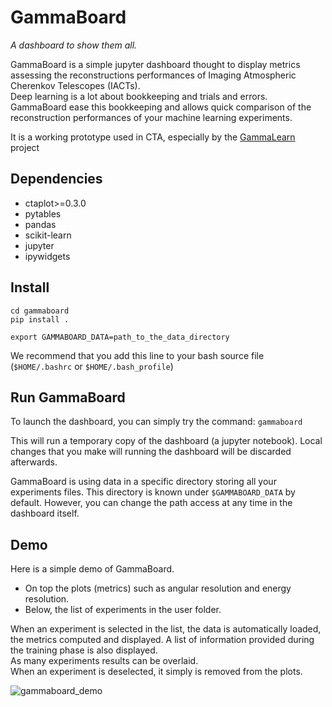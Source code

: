 # GammaBoard

_A dashboard to show them all._


GammaBoard is a simple jupyter dashboard thought to display metrics assessing the reconstructions performances of 
Imaging Atmospheric Cherenkov Telescopes (IACTs).   
Deep learning is a lot about bookkeeping and trials and errors. GammaBoard ease this bookkeeping and allows quick 
comparison of the reconstruction performances of your machine learning experiments.

It is a working prototype used in CTA, especially by the [GammaLearn](https://gitlab.lapp.in2p3.fr/GammaLearn/) project

## Dependencies
- ctaplot>=0.3.0
- pytables
- pandas
- scikit-learn
- jupyter
- ipywidgets

## Install

```
cd gammaboard
pip install .
```

```
export GAMMABOARD_DATA=path_to_the_data_directory
```

We recommend that you add this line to your bash source file (`$HOME/.bashrc` or `$HOME/.bash_profile`)


## Run GammaBoard

To launch the dashboard, you can simply try the command:
```gammaboard```

This will run a temporary copy of the dashboard (a jupyter notebook).
Local changes that you make will running the dashboard will be discarded afterwards.

GammaBoard is using data in a specific directory storing all your experiments files.
This directory is known under `$GAMMABOARD_DATA` by default.
However, you can change the path access at any time in the dashboard itself.

## Demo

Here is a simple demo of GammaBoard.
- On top the plots (metrics) such as angular resolution and energy resolution.
- Below, the list of experiments in the user folder.

When an experiment is selected in the list, the data is automatically loaded, the metrics computed and displayed.
A list of information provided during the training phase is also displayed.    
As many experiments results can be overlaid.     
When an experiment is deselected, it simply is removed from the plots.



![gammaboard_demo](share/gammaboard.gif)
